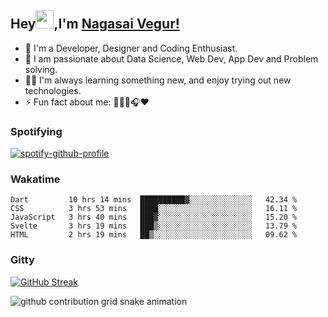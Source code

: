 ## Hey<img src="https://github.com/TheDudeThatCode/TheDudeThatCode/blob/master/Assets/Hi.gif" width="29px">,I'm [Nagasai Vegur!](https://nsvegur.github.io/Blog)

- 🔭 I'm a Developer, Designer and Coding Enthusiast.
- 🎲 I am passionate about Data Science, Web Dev, App Dev and Problem solving. 
- 👨‍💻 I'm always learning something new, and enjoy trying out new technologies.
- ⚡ Fun fact about me: 👨🏻‍💻🎧♥️

### Spotifying

[![spotify-github-profile](https://spotify-github-profile.vercel.app/api/view?uid=awb202e2k5avst93l65zp104s&cover_image=true&theme=novatorem&bar_color=56a5fe&bar_color_cover=false)](https://spotify-github-profile.vercel.app/api/view?uid=awb202e2k5avst93l65zp104s&redirect=true)

### Wakatime

<!--START_SECTION:waka-->
```text
Dart         10 hrs 14 mins  ██████████▓░░░░░░░░░░░░░░   42.34 % 
CSS          3 hrs 53 mins   ████░░░░░░░░░░░░░░░░░░░░░   16.11 % 
JavaScript   3 hrs 40 mins   ███▓░░░░░░░░░░░░░░░░░░░░░   15.20 % 
Svelte       3 hrs 19 mins   ███▒░░░░░░░░░░░░░░░░░░░░░   13.79 % 
HTML         2 hrs 19 mins   ██▒░░░░░░░░░░░░░░░░░░░░░░   09.62 % 
```
<!--END_SECTION:waka-->

### Gitty

[![GitHub Streak](https://github-readme-streak-stats.herokuapp.com?user=NSVEGUR&theme=dark&hide_border=true&date_format=M%20j%5B%2C%20Y%5D&ring=57A6FF&fire=57A6FF&currStreakLabel=57A6FF&background=0F1017)](https://git.io/streak-stats)

![github contribution grid snake animation](https://raw.githubusercontent.com/NSVEGUR/NSVEGUR/output/github-contribution-grid-snake.svg)
